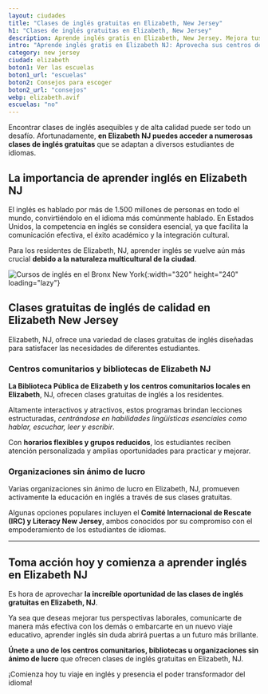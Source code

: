 ```yaml
---
layout: ciudades
title: "Clases de inglés gratuitas en Elizabeth, New Jersey"
h1: "Clases de inglés gratuitas en Elizabeth, New Jersey"
description: Aprende inglés gratis en Elizabeth, New Jersey. Mejora tus habilidades y amplía tus oportunidades. Conoce y aprende sin pagar
intro: "Aprende inglés gratis en Elizabeth NJ: Aprovecha sus centros de enseñanza"
category: new jersey
ciudad: elizabeth
boton1: Ver las escuelas
boton1_url: "escuelas"
boton2: Consejos para escoger
boton2_url: "consejos"
webp: elizabeth.avif
escuelas: "no"
---
```

Encontrar clases de inglés asequibles y de alta calidad puede ser todo un desafío. Afortunadamente, **en Elizabeth NJ puedes acceder a numerosas clases de inglés gratuitas** que se adaptan a diversos estudiantes de idiomas.

## La importancia de aprender inglés en Elizabeth NJ

El inglés es hablado por más de 1.500 millones de personas en todo el mundo, convirtiéndolo en el idioma más comúnmente hablado. En Estados Unidos, la competencia en inglés se considera esencial, ya que facilita la comunicación efectiva, el éxito académico y la integración cultural.

Para los residentes de Elizabeth, NJ, aprender inglés se vuelve aún más crucial **debido a la naturaleza multicultural de la ciudad**.

![Cursos de inglés en el Bronx New York]({{site.baseurl}}/img/{{page.webp}} "Clases inglés {{page.ciudad|capitalize}}"){:width="320" height="240" loading="lazy"}

## Clases gratuitas de inglés de calidad en Elizabeth New Jersey

Elizabeth, NJ, ofrece una variedad de clases gratuitas de inglés diseñadas para satisfacer las necesidades de diferentes estudiantes.

### Centros comunitarios y bibliotecas de Elizabeth NJ

**La Biblioteca Pública de Elizabeth y los centros comunitarios locales en Elizabeth**, NJ, ofrecen clases gratuitas de inglés a los residentes.

Altamente interactivos y atractivos, estos programas brindan lecciones estructuradas, *centrándose en habilidades lingüísticas esenciales como hablar, escuchar, leer y escribir*.

Con **horarios flexibles y grupos reducidos**, los estudiantes reciben atención personalizada y amplias oportunidades para practicar y mejorar.

### Organizaciones sin ánimo de lucro

Varias organizaciones sin ánimo de lucro en Elizabeth, NJ, promueven activamente la educación en inglés a través de sus clases gratuitas.

Algunas opciones populares incluyen el **Comité Internacional de Rescate (IRC) y Literacy New Jersey**, ambos conocidos por su compromiso con el empoderamiento de los estudiantes de idiomas.

----

## Toma acción hoy y comienza a aprender inglés en Elizabeth NJ

Es hora de aprovechar **la increíble oportunidad de las clases de inglés gratuitas en Elizabeth, NJ**.

Ya sea que deseas mejorar tus perspectivas laborales, comunicarte de manera más efectiva con los demás o embarcarte en un nuevo viaje educativo, aprender inglés sin duda abrirá puertas a un futuro más brillante.

**Únete a uno de los centros comunitarios, bibliotecas u organizaciones sin ánimo de lucro** que ofrecen clases de inglés gratuitas en Elizabeth, NJ.

¡Comienza hoy tu viaje en inglés y presencia el poder transformador del idioma!

